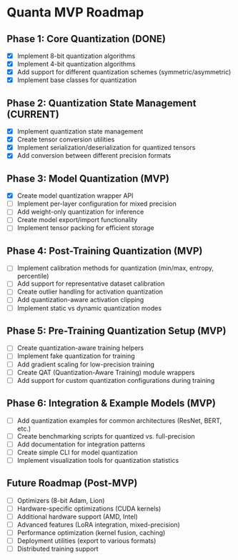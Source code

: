 # Quanta MVP Roadmap

## Phase 1: Core Quantization (DONE)
- [X] Implement 8-bit quantization algorithms 
- [X] Implement 4-bit quantization algorithms
- [X] Add support for different quantization schemes (symmetric/asymmetric)
- [X] Implement base classes for quantization

## Phase 2: Quantization State Management (CURRENT)
- [X] Implement quantization state management
- [X] Create tensor conversion utilities
- [X] Implement serialization/deserialization for quantized tensors
- [X] Add conversion between different precision formats

## Phase 3: Model Quantization (MVP)
- [X] Create model quantization wrapper API
- [ ] Implement per-layer configuration for mixed precision
- [ ] Add weight-only quantization for inference
- [ ] Create model export/import functionality
- [ ] Implement tensor packing for efficient storage

## Phase 4: Post-Training Quantization (MVP)
- [ ] Implement calibration methods for quantization (min/max, entropy, percentile)
- [ ] Add support for representative dataset calibration
- [ ] Create outlier handling for activation quantization
- [ ] Add quantization-aware activation clipping
- [ ] Implement static vs dynamic quantization modes

## Phase 5: Pre-Training Quantization Setup (MVP)
- [ ] Create quantization-aware training helpers
- [ ] Implement fake quantization for training
- [ ] Add gradient scaling for low-precision training
- [ ] Create QAT (Quantization-Aware Training) module wrappers
- [ ] Add support for custom quantization configurations during training

## Phase 6: Integration & Example Models (MVP)
- [ ] Add quantization examples for common architectures (ResNet, BERT, etc.)
- [ ] Create benchmarking scripts for quantized vs. full-precision
- [ ] Add documentation for integration patterns
- [ ] Create simple CLI for model quantization
- [ ] Implement visualization tools for quantization statistics

## Future Roadmap (Post-MVP)
- [ ] Optimizers (8-bit Adam, Lion)
- [ ] Hardware-specific optimizations (CUDA kernels)
- [ ] Additional hardware support (AMD, Intel)
- [ ] Advanced features (LoRA integration, mixed-precision)
- [ ] Performance optimization (kernel fusion, caching)
- [ ] Deployment utilities (export to various formats)
- [ ] Distributed training support
